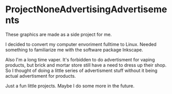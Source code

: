 # ProjectNoneAdvertisingAdvertisements

These graphics are made as a side project for me. 

I decided to convert my computer envoriment fulltime to Linux. Needed something to familiarize me with the software package Inkscape.

Also I'm a long time vaper. It's forbidden to do advertisment for vaping products, but brick and mortar store still have a need to dress up their shop. So I thought of doing a little series of advertisment stuff without it being actual advertisment for products. 

Just a fun little projects. Maybe I do some more in the future.
